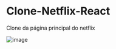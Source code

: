 # Clone-Netflix-React
Clone da página principal do netflix 



![image](https://user-images.githubusercontent.com/100088582/187762039-62cd25d4-9ddb-4ca5-befc-e792fe749ac6.png)
